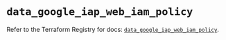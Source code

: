 # `data_google_iap_web_iam_policy`

Refer to the Terraform Registry for docs: [`data_google_iap_web_iam_policy`](https://registry.terraform.io/providers/hashicorp/google-beta/6.11.0/docs/data-sources/google_iap_web_iam_policy).
